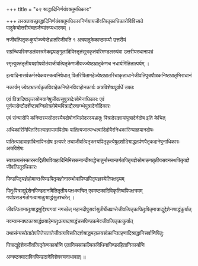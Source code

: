 +++
title = "०२ श्राद्धादिनिर्णयंवक्तुमधिकारः"

+++
तस्त्रतावच्छ्राद्धादिनिर्णयंवक्तुमधिकारनिर्णयायजीवत्पितृकाधिकारोविविच्यते पादुकेचोत्तरीयंचतर्जन्यांरुप्यधारणम् ।

नजीवत्पितृकःकुर्याज्ज्येष्ठेभ्रातरिजीवति १ अत्रपादुकेकाष्ठमय्यौ उत्तरीयं

सग्रन्थिपरिमण्डलंवस्त्रमेकद्वयङ्‌गुलादिविस्तृतंसूत्रकृतंपरिमण्डलरुपंवा उत्तरीयस्थानापन्नं

स्मृत्युक्तंतृतीययज्ञोपवीतंवाजीवत्पितृकेणजीवज्ज्येष्ठभ्रातृकेणच नधार्यमितितात्पर्यम् ।

इत्यादिनासर्वकर्मस्वेकवस्त्रत्वनिषेधात् पितरिपितामहेज्येष्ठभ्रातरिचाकृताधानेजीवतिपुत्रपौत्रकनिष्ठभ्रातृभिराधानं

नकार्यम् ज्येष्ठभ्रातर्यकृतविवाहेकनिष्ठेनविवाहोनकार्यः अत्रविशेषःपूर्वार्धे उक्तः

एवं पित्रादिष्वकृतसोमयागेषुजीवत्सुपुत्रादेःसोमेनाधिकारः एवं पूर्णमासेष्टौदर्शेष्टावग्निहोत्रहोमेचपित्राद्यैरनाग्ब्धेपुत्रादेर्नादिकारः

एवं संन्यासेपि कनिष्ठस्यसोदरस्यैवदोषोनभिन्नोदरस्यभ्रातुः पित्रादेराज्ञायांपुत्रादेर्नदोष‍ इति केचित्‌

अधिकारिणिपितरिसत्याज्ञायामपिदोषः पातित्यजात्यन्धत्वादिदोषैरनिधकारिण्याज्ञयानदोषः

पातित्यादावाज्ञांविनापिनदोष इत्यपरे तथाजीवत्पितृकस्यपितृकृत्येषुदर्शादिश्राद्धतर्पणपैतृकदानेषुनाधिकारः अत्रविशेषः

स्वापत्यसंस्कारस्वद्वितीयविवाहादिनिमित्तकनान्दीश्राद्धेचातुर्मास्यान्तर्गतपितृयज्ञेसोमाङगतृतीयसवनस्थपितृयज्ञेजीवत्पितुरधिकारः

पिण्डपितृयज्ञेहोमान्तःपिण्डपितृयज्ञोनारम्भोवापिण्डपितृयज्ञस्येतिपक्षद्वयम्

पितुःपित्राद्युद्देशेनपिण्डदानमितितृतीयःपक्षःक्वचित् एवमष्टकादिविकृतिष्वपिपक्षत्रयम् गयांप्रसङगतोगत्वामातुःश्राद्धंसुतश्चरेत् ।

जीवत्पितामातुःश्राद्धमुद्दिश्यगयां नगच्छेत् महानदीषुसर्वासुतीर्थेचप्राप्तेजीवत्पितृकःपितुःपितृमात्राद्युद्देशेनश्राद्धंकुर्यात्

नवम्यामन्वष्टकाश्राद्धंक्षयाहेमातुःप्रत्यब्दश्राद्धंचसपिण्डकमेवजीवत्पितृकःकुर्यात्

तथासंन्यस्तेतातेपतितेचतातेजीवत्यपिसतिदर्शश्राद्धमहालयसंक्रान्तिग्रहणादिश्राद्धानिसर्वाणिपितुः

पित्राद्युद्देशेनजीवत्पितृकेणकार्याणि एतानिचसांकल्पिकविधिनापिण्डरहितानिकार्याणि

अन्वष्टक्यादाविवपिण्डदानेविशेषवचनाभावात् ॥
